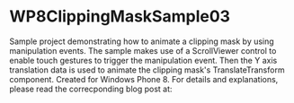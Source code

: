 WP8ClippingMaskSample03
=======================

Sample project demonstrating how to animate a clipping mask by using manipulation events. The sample makes use of a ScrollViewer control to enable touch gestures to trigger the manipulation event. Then the Y axis translation data is used to animate the clipping mask's TranslateTransform component.  Created for Windows Phone 8.  For details and explanations, please read the correcponding blog post at: 
